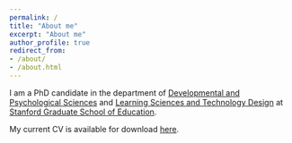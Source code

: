 ```yaml
---
permalink: /
title: "About me"
excerpt: "About me"
author_profile: true
redirect_from:
- /about/
- /about.html
---
```


I am a PhD candidate in the department of [Developmental and Psychological Sciences](https://ed.stanford.edu/academics/doctoral/daps) and [Learning Sciences and Technology Design](https://ed.stanford.edu/academics/doctoral/lstd) at [Stanford Graduate School of Education](https://ed.stanford.edu/). 



My current CV is available for download [here](https://anyawma.github.io/files/CV_2024_Ma.pdf).
